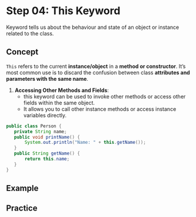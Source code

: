 # Step 04: This Keyword
Keyword tells us about the behaviour and state of an object or instance related to the class.

## Concept
`This` refers to the current **instance/object** in a **method or constructor**. It’s most common use is to discard the confusion between class **attributes and parameters with the same name**.

1. **Accessing Other Methods and Fields**:
   * this keyword can be used to invoke other methods or access other fields within the same object.
   * It allows you to call other instance methods or access instance variables directly.
 
 ```java    
public class Person {
    private String name;
    public void printName() {
        System.out.println("Name: " + this.getName()); 
    }
    public String getName() {
        return this.name;
    }
} 
```
## Example





## Practice


